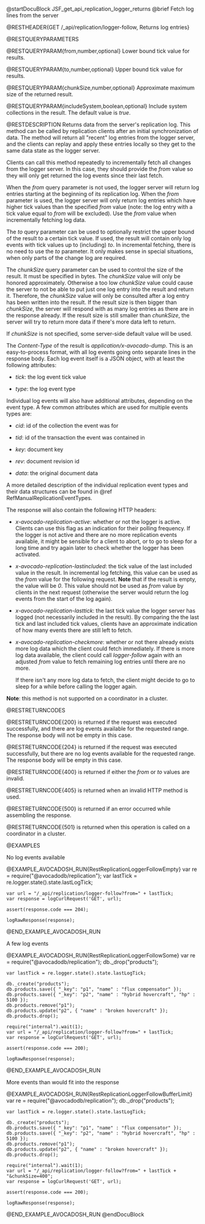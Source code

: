 
@startDocuBlock JSF_get_api_replication_logger_returns
@brief Fetch log lines from the server

@RESTHEADER{GET /_api/replication/logger-follow, Returns log entries}

@RESTQUERYPARAMETERS

@RESTQUERYPARAM{from,number,optional}
Lower bound tick value for results.

@RESTQUERYPARAM{to,number,optional}
Upper bound tick value for results.

@RESTQUERYPARAM{chunkSize,number,optional}
Approximate maximum size of the returned result.

@RESTQUERYPARAM{includeSystem,boolean,optional}
Include system collections in the result. The default value is *true*.

@RESTDESCRIPTION
Returns data from the server's replication log. This method can be called
by replication clients after an initial synchronization of data. The method
will return all "recent" log entries from the logger server, and the clients
can replay and apply these entries locally so they get to the same data
state as the logger server.

Clients can call this method repeatedly to incrementally fetch all changes
from the logger server. In this case, they should provide the *from* value so
they will only get returned the log events since their last fetch.

When the *from* query parameter is not used, the logger server will return log
entries starting at the beginning of its replication log. When the *from*
parameter is used, the logger server will only return log entries which have
higher tick values than the specified *from* value (note: the log entry with a
tick value equal to *from* will be excluded). Use the *from* value when
incrementally fetching log data.

The *to* query parameter can be used to optionally restrict the upper bound of
the result to a certain tick value. If used, the result will contain only log events
with tick values up to (including) *to*. In incremental fetching, there is no
need to use the *to* parameter. It only makes sense in special situations,
when only parts of the change log are required.

The *chunkSize* query parameter can be used to control the size of the result.
It must be specified in bytes. The *chunkSize* value will only be honored
approximately. Otherwise a too low *chunkSize* value could cause the server
to not be able to put just one log entry into the result and return it.
Therefore, the *chunkSize* value will only be consulted after a log entry has
been written into the result. If the result size is then bigger than
*chunkSize*, the server will respond with as many log entries as there are
in the response already. If the result size is still smaller than *chunkSize*,
the server will try to return more data if there's more data left to return.

If *chunkSize* is not specified, some server-side default value will be used.

The *Content-Type* of the result is *application/x-avocado-dump*. This is an
easy-to-process format, with all log events going onto separate lines in the
response body. Each log event itself is a JSON object, with at least the
following attributes:

- *tick*: the log event tick value

- *type*: the log event type

Individual log events will also have additional attributes, depending on the
event type. A few common attributes which are used for multiple events types
are:

- *cid*: id of the collection the event was for

- *tid*: id of the transaction the event was contained in

- *key*: document key

- *rev*: document revision id

- *data*: the original document data

A more detailed description of the individual replication event types and their
data structures can be found in @ref RefManualReplicationEventTypes.

The response will also contain the following HTTP headers:

- *x-avocado-replication-active*: whether or not the logger is active. Clients
  can use this flag as an indication for their polling frequency. If the
  logger is not active and there are no more replication events available, it
  might be sensible for a client to abort, or to go to sleep for a long time
  and try again later to check whether the logger has been activated.

- *x-avocado-replication-lastincluded*: the tick value of the last included
  value in the result. In incremental log fetching, this value can be used
  as the *from* value for the following request. **Note** that if the result is
  empty, the value will be *0*. This value should not be used as *from* value
  by clients in the next request (otherwise the server would return the log
  events from the start of the log again).

- *x-avocado-replication-lasttick*: the last tick value the logger server has
  logged (not necessarily included in the result). By comparing the the last
  tick and last included tick values, clients have an approximate indication of
  how many events there are still left to fetch.

- *x-avocado-replication-checkmore*: whether or not there already exists more
  log data which the client could fetch immediately. If there is more log data
  available, the client could call *logger-follow* again with an adjusted *from*
  value to fetch remaining log entries until there are no more.

  If there isn't any more log data to fetch, the client might decide to go
  to sleep for a while before calling the logger again.

**Note**: this method is not supported on a coordinator in a cluster.

@RESTRETURNCODES

@RESTRETURNCODE{200}
is returned if the request was executed successfully, and there are log
events available for the requested range. The response body will not be empty
in this case.

@RESTRETURNCODE{204}
is returned if the request was executed successfully, but there are no log
events available for the requested range. The response body will be empty
in this case.

@RESTRETURNCODE{400}
is returned if either the *from* or *to* values are invalid.

@RESTRETURNCODE{405}
is returned when an invalid HTTP method is used.

@RESTRETURNCODE{500}
is returned if an error occurred while assembling the response.

@RESTRETURNCODE{501}
is returned when this operation is called on a coordinator in a cluster.

@EXAMPLES

No log events available

@EXAMPLE_AVOCADOSH_RUN{RestReplicationLoggerFollowEmpty}
    var re = require("@avocadodb/replication");
    var lastTick = re.logger.state().state.lastLogTick;

    var url = "/_api/replication/logger-follow?from=" + lastTick;
    var response = logCurlRequest('GET', url);

    assert(response.code === 204);

    logRawResponse(response);
@END_EXAMPLE_AVOCADOSH_RUN

A few log events

@EXAMPLE_AVOCADOSH_RUN{RestReplicationLoggerFollowSome}
    var re = require("@avocadodb/replication");
    db._drop("products");

    var lastTick = re.logger.state().state.lastLogTick;

    db._create("products");
    db.products.save({ "_key": "p1", "name" : "flux compensator" });
    db.products.save({ "_key": "p2", "name" : "hybrid hovercraft", "hp" : 5100 });
    db.products.remove("p1");
    db.products.update("p2", { "name" : "broken hovercraft" });
    db.products.drop();

    require("internal").wait(1);
    var url = "/_api/replication/logger-follow?from=" + lastTick;
    var response = logCurlRequest('GET', url);

    assert(response.code === 200);

    logRawResponse(response);
@END_EXAMPLE_AVOCADOSH_RUN

More events than would fit into the response

@EXAMPLE_AVOCADOSH_RUN{RestReplicationLoggerFollowBufferLimit}
    var re = require("@avocadodb/replication");
    db._drop("products");

    var lastTick = re.logger.state().state.lastLogTick;

    db._create("products");
    db.products.save({ "_key": "p1", "name" : "flux compensator" });
    db.products.save({ "_key": "p2", "name" : "hybrid hovercraft", "hp" : 5100 });
    db.products.remove("p1");
    db.products.update("p2", { "name" : "broken hovercraft" });
    db.products.drop();

    require("internal").wait(1);
    var url = "/_api/replication/logger-follow?from=" + lastTick + "&chunkSize=400";
    var response = logCurlRequest('GET', url);

    assert(response.code === 200);

    logRawResponse(response);
@END_EXAMPLE_AVOCADOSH_RUN
@endDocuBlock

